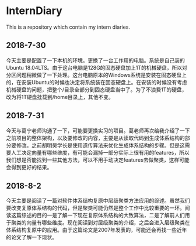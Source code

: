 # InternDiary
This is a repository which contain my intern diaries.

## 2018-7-30

今天主要是配置了一下本机的环境。更换了一台工作用的电脑。系统是自己装的Ubuntu 18.04LTS。由于这台电脑是128G的固态硬盘加上1T的机械硬盘，所以对分区问题稍微做了一下处理。这台电脑原本的Windows系统是安装在固态硬盘上的，在安装Ubuntu的时候也决定将系统装在固态硬盘上。在安装的时候没有考虑机械硬盘的问题，把整个/目录全部分到固态硬盘当中了。为了不浪费1T的硬盘，改为将1T硬盘挂载到/home目录上，其他不变。

## 2018-7-31

今天与葛宁老师沟通了一下，可能要更换实习的项目。葛老师再次给我介绍了一下之前项目的整体架构，以及要修改的内容，主要是从读取代码到生成体系结构的部分要修改。之前胡明昊学长是使用遗传算法来优化生成体系结构的步骤。但是这需要人工决定向量有哪些维度，有可能会漏掉一部分实际上很有用的features，所以我们想是否能找到一些其他方法，可以不用手动决定features去做聚类，这样可能会得到更好的结果。

## 2018-8-2

今天主要是阅读了一篇对软件体系结构复原中层级聚类方法应用的综述。虽然我们要改变复原体系结构的代码，但是聚类可能仍然是整个工作中比较重要的一环。阅读这篇综述的目的一是了解一下现在复原体系结构的大致算法，二是了解前人们用于聚类的向量有哪些维度。现在阅读到对层级聚类的介绍，之后会进入层级聚类在体系结构复原中的应用。由于这篇论文是2007年发表的，可能还会再找一些近年的论文了解一下现状。